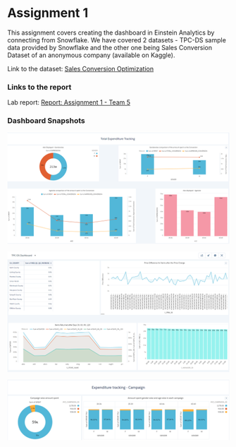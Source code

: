 # Assignment 1

  This assignment covers creating the dashboard in Einstein Analytics by connecting from Snowflake. We have covered 2 datasets - TPC-DS sample data provided by Snowflake and 
  the other one being Sales Conversion Dataset of an anonymous company (available on Kaggle).
  
  Link to the dataset: [Sales Conversion Optimization](https://www.kaggle.com/loveall/clicks-conversion-tracking)
  
### Links to the report

Lab report: [Report: Assignment 1 - Team 5](https://codelabs-preview.appspot.com/?file_id=1MS36I6GPuei7GMdE4RDsya0Mf4KZjAcZL6sugpRlPIk#0)

### Dashboard Snapshots

![](images/Total%20Expenditure%20Tracking%20Dashboard.png)

![](images/TPC-DS%20Dashboard.png)


![](images/Expenditure%20Tracking%20-%20Campaign.png)
